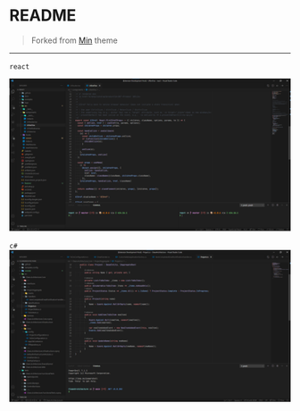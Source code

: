 # README

> Forked from [Min](https://github.com/misolori/min-theme) theme

---

`react`

![react](https://raw.githubusercontent.com/Doolooper/DoDimmed/main/screenshots/react.png)   

`c#`
![react](https://raw.githubusercontent.com/Doolooper/DoDimmed/main/screenshots/csharp.png)   
